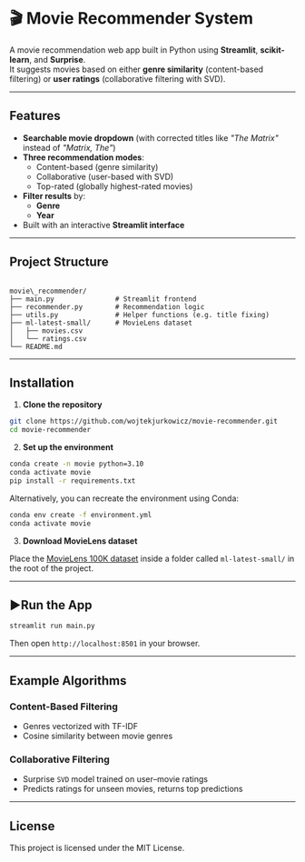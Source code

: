 # 🎬 Movie Recommender System

A movie recommendation web app built in Python using **Streamlit**, **scikit-learn**, and **Surprise**.  
It suggests movies based on either **genre similarity** (content-based filtering) or **user ratings** (collaborative filtering with SVD).

---

## Features

- **Searchable movie dropdown** (with corrected titles like _"The Matrix"_ instead of _"Matrix, The"_)
- **Three recommendation modes**:
  - Content-based (genre similarity)
  - Collaborative (user-based with SVD)
  - Top-rated (globally highest-rated movies)
- **Filter results** by:
  - **Genre**
  - **Year**
- Built with an interactive **Streamlit interface**

---

## Project Structure

```

movie\_recommender/
├── main.py               # Streamlit frontend
├── recommender.py        # Recommendation logic
├── utils.py              # Helper functions (e.g. title fixing)
├── ml-latest-small/      # MovieLens dataset
│   ├── movies.csv
│   └── ratings.csv
└── README.md

````

---

## Installation

1. **Clone the repository**

```bash
git clone https://github.com/wojtekjurkowicz/movie-recommender.git
cd movie-recommender
````

2. **Set up the environment**

```bash
conda create -n movie python=3.10
conda activate movie
pip install -r requirements.txt
```

Alternatively, you can recreate the environment using Conda:
```bash
conda env create -f environment.yml
conda activate movie
```

3. **Download MovieLens dataset**

Place the [MovieLens 100K dataset](https://grouplens.org/datasets/movielens/) inside a folder called `ml-latest-small/` in the root of the project.

---

## ▶Run the App

```bash
streamlit run main.py
```

Then open `http://localhost:8501` in your browser.

---

## Example Algorithms

### Content-Based Filtering

* Genres vectorized with TF-IDF
* Cosine similarity between movie genres

### Collaborative Filtering

* Surprise `SVD` model trained on user–movie ratings
* Predicts ratings for unseen movies, returns top predictions

---

## License

This project is licensed under the MIT License.

```
